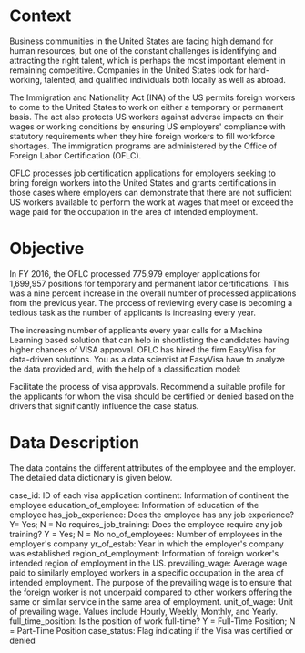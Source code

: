 # Context
Business communities in the United States are facing high demand for human resources, but one of the constant challenges is identifying and attracting the right talent, which is perhaps the most important element in remaining competitive. Companies in the United States look for hard-working, talented, and qualified individuals both locally as well as abroad.

The Immigration and Nationality Act (INA) of the US permits foreign workers to come to the United States to work on either a temporary or permanent basis. The act also protects US workers against adverse impacts on their wages or working conditions by ensuring US employers' compliance with statutory requirements when they hire foreign workers to fill workforce shortages. The immigration programs are administered by the Office of Foreign Labor Certification (OFLC).

OFLC processes job certification applications for employers seeking to bring foreign workers into the United States and grants certifications in those cases where employers can demonstrate that there are not sufficient US workers available to perform the work at wages that meet or exceed the wage paid for the occupation in the area of intended employment.

# Objective
In FY 2016, the OFLC processed 775,979 employer applications for 1,699,957 positions for temporary and permanent labor certifications. This was a nine percent increase in the overall number of processed applications from the previous year. The process of reviewing every case is becoming a tedious task as the number of applicants is increasing every year.

The increasing number of applicants every year calls for a Machine Learning based solution that can help in shortlisting the candidates having higher chances of VISA approval. OFLC has hired the firm EasyVisa for data-driven solutions. You as a data scientist at EasyVisa have to analyze the data provided and, with the help of a classification model:

Facilitate the process of visa approvals.
Recommend a suitable profile for the applicants for whom the visa should be certified or denied based on the drivers that significantly influence the case status.

# Data Description
The data contains the different attributes of the employee and the employer. The detailed data dictionary is given below.

case_id: ID of each visa application
continent: Information of continent the employee
education_of_employee: Information of education of the employee
has_job_experience: Does the employee has any job experience? Y= Yes; N = No
requires_job_training: Does the employee require any job training? Y = Yes; N = No
no_of_employees: Number of employees in the employer's company
yr_of_estab: Year in which the employer's company was established
region_of_employment: Information of foreign worker's intended region of employment in the US.
prevailing_wage: Average wage paid to similarly employed workers in a specific occupation in the area of intended employment. The purpose of the prevailing wage is to ensure that the foreign worker is not underpaid compared to other workers offering the same or similar service in the same area of employment.
unit_of_wage: Unit of prevailing wage. Values include Hourly, Weekly, Monthly, and Yearly.
full_time_position: Is the position of work full-time? Y = Full-Time Position; N = Part-Time Position
case_status: Flag indicating if the Visa was certified or denied
